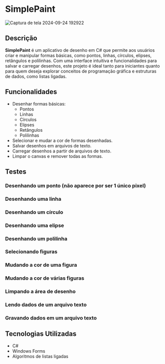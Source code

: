# SimplePaint

![Captura de tela 2024-09-24 192922](https://github.com/user-attachments/assets/0e519857-e8cc-407f-ae32-fd728c982456)

## Descrição

**SimplePaint** é um aplicativo de desenho em C# que permite aos usuários criar e manipular formas básicas, como pontos, linhas, círculos, elipses, retângulos e polilinhas. Com uma interface intuitiva e funcionalidades para salvar e carregar desenhos, este projeto é ideal tanto para iniciantes quanto para quem deseja explorar conceitos de programação gráfica e estruturas de dados, como listas ligadas.

## Funcionalidades

- Desenhar formas básicas:
  - Pontos
  - Linhas
  - Círculos
  - Elipses
  - Retângulos
  - Polilinhas
- Selecionar e mudar a cor de formas desenhadas.
- Salvar desenhos em arquivos de texto.
- Carregar desenhos a partir de arquivos de texto.
- Limpar o canvas e remover todas as formas.

## Testes

### Desenhando um ponto (não aparece por ser 1 único pixel)

### Desenhando uma linha

### Desenhando um círculo

### Desenhando uma elipse

### Desenhando um polilinha

### Selecionando figuras

### Mudando a cor de uma figura

### Mudando a cor de várias figuras

### Limpando a área de desenho

### Lendo dados de um arquivo texto

### Gravando dados em um arquivo texto

## Tecnologias Utilizadas

- C#
- Windows Forms
- Algoritmos de listas ligadas
